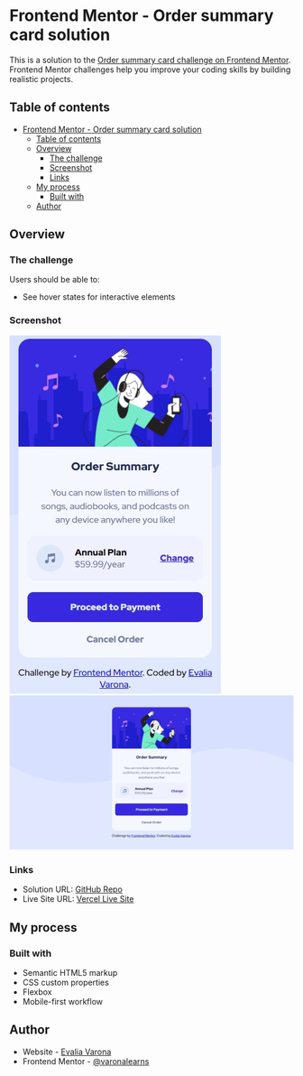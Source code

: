 # Frontend Mentor - Order summary card solution

This is a solution to the [Order summary card challenge on Frontend Mentor](https://www.frontendmentor.io/challenges/order-summary-component-QlPmajDUj). Frontend Mentor challenges help you improve your coding skills by building realistic projects. 

## Table of contents

- [Frontend Mentor - Order summary card solution](#frontend-mentor---order-summary-card-solution)
  - [Table of contents](#table-of-contents)
  - [Overview](#overview)
    - [The challenge](#the-challenge)
    - [Screenshot](#screenshot)
    - [Links](#links)
  - [My process](#my-process)
    - [Built with](#built-with)
  - [Author](#author)

## Overview

### The challenge

Users should be able to:

- See hover states for interactive elements

### Screenshot

![Mobile Screenshot](images/ss-mobile.png)
![Desktop Screenshot](images/ss-desktop.png)

### Links

- Solution URL: [GitHub Repo](https://github.com/varonalearns/Order-summary-component)
- Live Site URL: [Vercel Live Site](https://order-summary-component-tau-eight.vercel.app/)

## My process

### Built with

- Semantic HTML5 markup
- CSS custom properties
- Flexbox
- Mobile-first workflow

## Author

- Website - [Evalia Varona](https://www.evaliavarona.com)
- Frontend Mentor - [@varonalearns](https://www.frontendmentor.io/profile/varonalearns)
